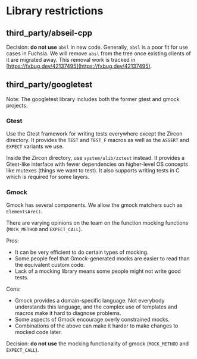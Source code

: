 # Library restrictions

## third_party/abseil-cpp

Decision: **do not use** `absl` in new code. Generally, `absl` is a
poor fit for use cases in Fuchsia. We will remove `absl` from the tree
once existing clients of it are migrated away. This removal work is tracked in
[https://fxbug.dev/42137495](https://fxbug.dev/42137495).

## third_party/googletest

Note: The googletest library includes both the former gtest and gmock
projects.

### Gtest

Use the Gtest framework for writing tests everywhere except the Zircon
directory. It provides the `TEST` and `TEST_F` macros as well as the `ASSERT`
and `EXPECT` variants we use.

Inside the Zircon directory, use `system/ulib/zxtest` instead. It provides a
Gtest-like interface with fewer dependencies on higher-level OS concepts like
mutexes (things we want to test). It also supports writing tests in
C which is required for some layers.

### Gmock

Gmock has several components. We allow the gmock matchers such as
`ElementsAre()`.

There are varying opinions on the team on the function mocking functions
(`MOCK_METHOD` and `EXPECT_CALL`).

Pros:

  * It can be very efficient to do certain types of mocking.
  * Some people feel that Gmock-generated mocks are easier to read than the
    equivalent custom code.
  * Lack of a mocking library means some people might not write good tests.

Cons:

  * Gmock provides a domain-specific language. Not everybody understands this
    language, and the complex use of templates and macros make it hard to
    diagnose problems.
  * Some aspects of Gmock encourage overly constrained mocks.
  * Combinations of the above can make it harder to make changes to mocked
    code later.

Decision: **do not use** the mocking functionality of gmock (`MOCK_METHOD` and
`EXPECT_CALL`).

